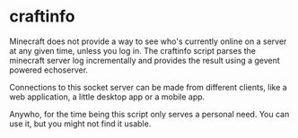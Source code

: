 # craftinfo
Minecraft does not provide a way to see who's currently online on a server
at any given time, unless you log in. The craftinfo script parses
the minecraft server log incrementally and provides the result using a
gevent powered echoserver. 

Connections to this socket server can be made from different clients, like a
web application, a little desktop app or a mobile app. 

Anywho, for the time being this script only serves a personal need. You
can use it, but you might not find it usable.
